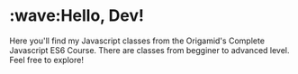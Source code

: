 <h1>:wave:Hello, Dev!</h1>
<p>Here you'll find my Javascript classes from the Origamid's Complete Javascript ES6 Course. There are classes from begginer to advanced level. Feel free to explore!</p>
